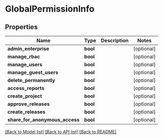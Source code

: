 # GlobalPermissionInfo

## Properties
Name | Type | Description | Notes
------------ | ------------- | ------------- | -------------
**admin_enterprise** | **bool** |  | [optional] 
**manage_rbac** | **bool** |  | [optional] 
**manage_users** | **bool** |  | [optional] 
**manage_guest_users** | **bool** |  | [optional] 
**delete_permanently** | **bool** |  | [optional] 
**access_reports** | **bool** |  | [optional] 
**create_project** | **bool** |  | [optional] 
**approve_releases** | **bool** |  | [optional] 
**create_releases** | **bool** |  | [optional] 
**share_for_anonymous_access** | **bool** |  | [optional] 

[[Back to Model list]](../README.md#documentation-for-models) [[Back to API list]](../README.md#documentation-for-api-endpoints) [[Back to README]](../README.md)


